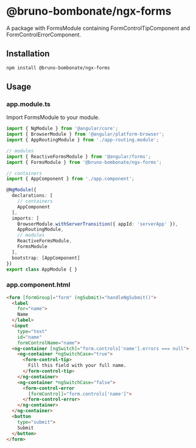 
# @bruno-bombonate/ngx-forms

A package with FormsModule containing FormControlTipComponent and FormControlErrorComponent.

## Installation

```bash
npm install @bruno-bombonate/ngx-forms
```

## Usage

### app.module.ts

Import FormsModule to your module.

```typescript
import { NgModule } from '@angular/core';
import { BrowserModule } from '@angular/platform-browser';
import { AppRoutingModule } from './app-routing.module';

// modules
import { ReactiveFormsModule } from '@angular/forms';
import { FormsModule } from '@bruno-bombonate/ngx-forms';

// containers
import { AppComponent } from './app.component';

@NgModule({
  declarations: [
    // containers
    AppComponent
  ],
  imports: [
    BrowserModule.withServerTransition({ appId: 'serverApp' }),
    AppRoutingModule,
    // modules
    ReactiveFormsModule,
    FormsModule
  ],
  bootstrap: [AppComponent]
})
export class AppModule { }
```

### app.component.html

```html
<form [formGroup]="form" (ngSubmit)="handleNgSubmit()">
  <label
    for="name">
    Name
  </label>
  <input
    type="text"
    id="name"
    formControlName="name">
  <ng-container [ngSwitch]="form.controls['name'].errors === null">
    <ng-container *ngSwitchCase="true">
      <form-control-tip>
        Fill this field with your full name.
      </form-control-tip>
    </ng-container>
    <ng-container *ngSwitchCase="false">
      <form-control-error
        [formControl]="form.controls['name']">
      </form-control-error>
    </ng-container>
  </ng-container>
  <button
    type="submit">
    Submit
  </button>
</form>
```
